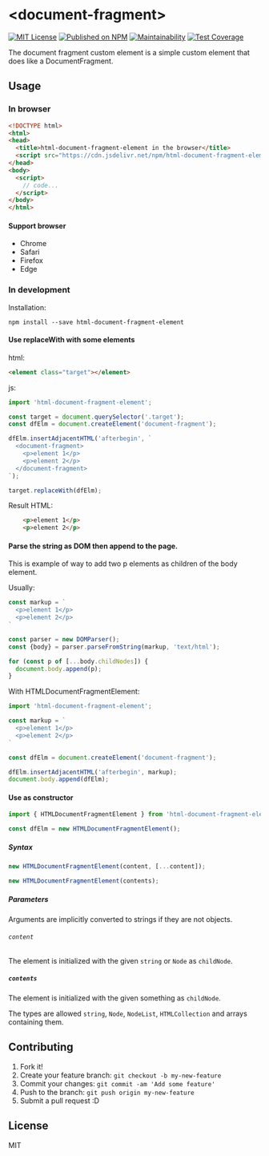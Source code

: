 # &lt;document-fragment&gt;

[![MIT License](http://img.shields.io/badge/license-MIT-blue.svg?style=flat)](LICENSE) [![Published on NPM](https://img.shields.io/npm/v/html-document-fragment-element.svg)](https://www.npmjs.com/package/html-document-fragment-element) [![Maintainability](https://api.codeclimate.com/v1/badges/de7f3242b44531ac8fa7/maintainability)](https://codeclimate.com/github/heppokofrontend/html-document-fragment-element/maintainability) [![Test Coverage](https://api.codeclimate.com/v1/badges/de7f3242b44531ac8fa7/test_coverage)](https://codeclimate.com/github/heppokofrontend/html-document-fragment-element/test_coverage)

The document fragment custom element is a simple custom element that does like a DocumentFragment.

## Usage

### In browser

```html
<!DOCTYPE html>
<html>
<head>
  <title>html-document-fragment-element in the browser</title>
  <script src="https://cdn.jsdelivr.net/npm/html-document-fragment-element@0.2.1/lib/index.min.js"></script>
</head>
<body>
  <script>
    // code...
  </script>
</body>
</html>
```

#### Support browser

- Chrome
- Safari
- Firefox
- Edge

### In development

Installation:

```shell
npm install --save html-document-fragment-element
```
#### Use replaceWith with some elements

html:

```html
<element class="target"></element>
```

js:

```javascript
import 'html-document-fragment-element';

const target = document.querySelector('.target');
const dfElm = document.createElement('document-fragment');

dfElm.insertAdjacentHTML('afterbegin', `
  <document-fragment>
    <p>element 1</p>
    <p>element 2</p>
  </document-fragment>
`);

target.replaceWith(dfElm);
```

Result HTML:

```html
    <p>element 1</p>
    <p>element 2</p>
```

#### Parse the string as DOM then append to the page.

This is example of way to add two p elements as children of the body element.

Usually:

```javascript
const markup = `
  <p>element 1</p>
  <p>element 2</p>
`

const parser = new DOMParser();
const {body} = parser.parseFromString(markup, 'text/html');

for (const p of [...body.childNodes]) {
  document.body.append(p);
}
```

With HTMLDocumentFragmentElement:

```javascript
import 'html-document-fragment-element';

const markup = `
  <p>element 1</p>
  <p>element 2</p>
`

const dfElm = document.createElement('document-fragment');

dfElm.insertAdjacentHTML('afterbegin', markup);
document.body.append(dfElm);
```

#### Use as constructor 

```js
import { HTMLDocumentFragmentElement } from 'html-document-fragment-element';

const dfElm = new HTMLDocumentFragmentElement();
```

##### Syntax

```javascript
new HTMLDocumentFragmentElement(content, [...content]);

new HTMLDocumentFragmentElement(contents);
```

##### Parameters

Arguments are implicitly converted to strings if they are not objects.

###### `content`

The element is initialized with the given `string` or `Node` as `childNode`.

##### `contents`

The element is initialized with the given something as `childNode`.

The types are allowed `string`, `Node`, `NodeList`, `HTMLCollection` and arrays containing them.

## Contributing

1. Fork it!
2. Create your feature branch: `git checkout -b my-new-feature`
3. Commit your changes: `git commit -am 'Add some feature'`
4. Push to the branch: `git push origin my-new-feature`
5. Submit a pull request :D

## License

MIT
